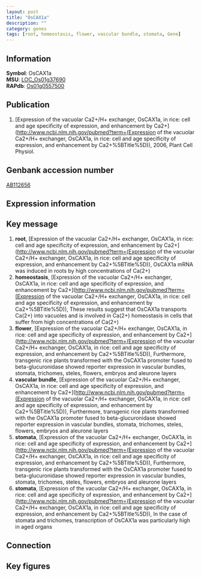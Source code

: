 ```yaml
---
layout: post
title: "OsCAX1a"
description: ""
category: genes
tags: [root, homeostasis, flower, vascular bundle, stomata, Gene]
---
```


## Information
__Symbol__: OsCAX1a  
__MSU__: [LOC_Os01g37690](http://rice.plantbiology.msu.edu/cgi-bin/ORF_infopage.cgi?orf=LOC_Os01g37690)  
__RAPdb__: [Os01g0557500](http://rapdb.dna.affrc.go.jp/viewer/gbrowse_details/irgsp1?name=Os01g0557500)  

## Publication
1. [Expression of the vacuolar Ca2+/H+ exchanger, OsCAX1a, in rice: cell and age specificity of expression, and enhancement by Ca2+](http://www.ncbi.nlm.nih.gov/pubmed?term=(Expression of the vacuolar Ca2+/H+ exchanger, OsCAX1a, in rice: cell and age specificity of expression, and enhancement by Ca2+%5BTitle%5D)), 2006, Plant Cell Physiol.

## Genbank accession number
[AB112656](http://www.ncbi.nlm.nih.gov/nuccore/AB112656)

## Expression information

## Key message
1. __root__, [Expression of the vacuolar Ca2+/H+ exchanger, OsCAX1a, in rice: cell and age specificity of expression, and enhancement by Ca2+](http://www.ncbi.nlm.nih.gov/pubmed?term=(Expression of the vacuolar Ca2+/H+ exchanger, OsCAX1a, in rice: cell and age specificity of expression, and enhancement by Ca2+%5BTitle%5D)),  OsCAX1a mRNA was induced in roots by high concentrations of Ca(2+)
2. __homeostasis__, [Expression of the vacuolar Ca2+/H+ exchanger, OsCAX1a, in rice: cell and age specificity of expression, and enhancement by Ca2+](http://www.ncbi.nlm.nih.gov/pubmed?term=(Expression of the vacuolar Ca2+/H+ exchanger, OsCAX1a, in rice: cell and age specificity of expression, and enhancement by Ca2+%5BTitle%5D)),  These results suggest that OsCAX1a transports Ca(2+) into vacuoles and is involved in Ca(2+) homeostasis in cells that suffer from high concentrations of Ca(2+)
3. __flower__, [Expression of the vacuolar Ca2+/H+ exchanger, OsCAX1a, in rice: cell and age specificity of expression, and enhancement by Ca2+](http://www.ncbi.nlm.nih.gov/pubmed?term=(Expression of the vacuolar Ca2+/H+ exchanger, OsCAX1a, in rice: cell and age specificity of expression, and enhancement by Ca2+%5BTitle%5D)),  Furthermore, transgenic rice plants transformed with the OsCAX1a promoter fused to beta-glucuronidase showed reporter expression in vascular bundles, stomata, trichomes, steles, flowers, embryos and aleurone layers
4. __vascular bundle__, [Expression of the vacuolar Ca2+/H+ exchanger, OsCAX1a, in rice: cell and age specificity of expression, and enhancement by Ca2+](http://www.ncbi.nlm.nih.gov/pubmed?term=(Expression of the vacuolar Ca2+/H+ exchanger, OsCAX1a, in rice: cell and age specificity of expression, and enhancement by Ca2+%5BTitle%5D)),  Furthermore, transgenic rice plants transformed with the OsCAX1a promoter fused to beta-glucuronidase showed reporter expression in vascular bundles, stomata, trichomes, steles, flowers, embryos and aleurone layers
5. __stomata__, [Expression of the vacuolar Ca2+/H+ exchanger, OsCAX1a, in rice: cell and age specificity of expression, and enhancement by Ca2+](http://www.ncbi.nlm.nih.gov/pubmed?term=(Expression of the vacuolar Ca2+/H+ exchanger, OsCAX1a, in rice: cell and age specificity of expression, and enhancement by Ca2+%5BTitle%5D)),  Furthermore, transgenic rice plants transformed with the OsCAX1a promoter fused to beta-glucuronidase showed reporter expression in vascular bundles, stomata, trichomes, steles, flowers, embryos and aleurone layers
6. __stomata__, [Expression of the vacuolar Ca2+/H+ exchanger, OsCAX1a, in rice: cell and age specificity of expression, and enhancement by Ca2+](http://www.ncbi.nlm.nih.gov/pubmed?term=(Expression of the vacuolar Ca2+/H+ exchanger, OsCAX1a, in rice: cell and age specificity of expression, and enhancement by Ca2+%5BTitle%5D)),  In the case of stomata and trichomes, transcription of OsCAX1a was particularly high in aged organs

## Connection

## Key figures


